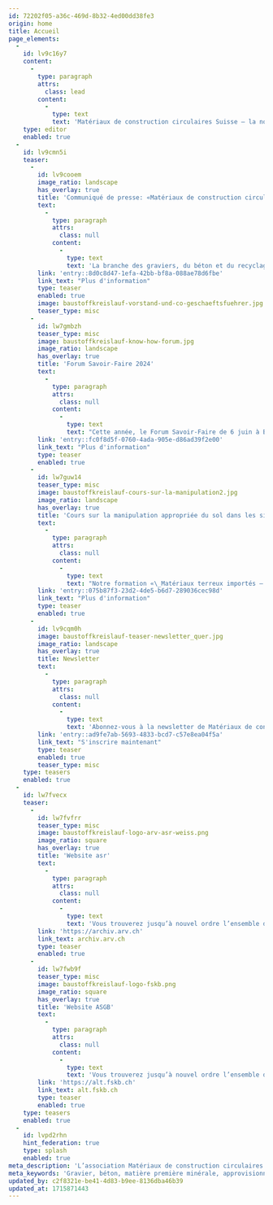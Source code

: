 ```yaml
---
id: 72202f05-a36c-469d-8b32-4ed00dd38fe3
origin: home
title: Accueil
page_elements:
  -
    id: lv9c16y7
    content:
      -
        type: paragraph
        attrs:
          class: lead
        content:
          -
            type: text
            text: 'Matériaux de construction circulaires Suisse – la nouvelle association professionnelle forte: nous voulons marquer l’avenir du secteur de la construction et du recyclage en Suisse et contribuer à le façonner.'
    type: editor
    enabled: true
  -
    id: lv9cmn5i
    teaser:
      -
        id: lv9cooem
        image_ratio: landscape
        has_overlay: true
        title: 'Communiqué de presse: «Matériaux de construction circulaires Suisse»'
        text:
          -
            type: paragraph
            attrs:
              class: null
            content:
              -
                type: text
                text: 'La branche des graviers, du béton et du recyclage unit ses forces dans une nouvelle association professionnelle.'
        link: 'entry::8d0c8d47-1efa-42bb-bf8a-088ae78d6fbe'
        link_text: "Plus d'information"
        type: teaser
        enabled: true
        image: baustoffkreislauf-vorstand-und-co-geschaeftsfuehrer.jpg
        teaser_type: misc
      -
        id: lw7gmbzh
        teaser_type: misc
        image: baustoffkreislauf-know-how-forum.jpg
        image_ratio: landscape
        has_overlay: true
        title: 'Forum Savoir-Faire 2024'
        text:
          -
            type: paragraph
            attrs:
              class: null
            content:
              -
                type: text
                text: "Cette année, le Forum Savoir-Faire de 6 juin à Berne traite les défis posés par\_la gestion des charges de fond sur de grandes superficies, en particulier par les charges géogènes mais aussi les pollutions par\_les PFAS."
        link: 'entry::fc0f8d5f-0760-4ada-905e-d86ad39f2e00'
        link_text: "Plus d'information"
        type: teaser
        enabled: true
      -
        id: lw7guw14
        teaser_type: misc
        image: baustoffkreislauf-cours-sur-la-manipulation2.jpg
        image_ratio: landscape
        has_overlay: true
        title: 'Cours sur la manipulation appropriée du sol dans les sites d’extraction et les décharges'
        text:
          -
            type: paragraph
            attrs:
              class: null
            content:
              -
                type: text
                text: "Notre formation «\_Matériaux terreux importés – Ensemencement des remises en état » vous permettra de vous familiariser avec la manipulation appropriée du sol."
        link: 'entry::075b87f3-23d2-4de5-b6d7-289036cec98d'
        link_text: "Plus d'information"
        type: teaser
        enabled: true
      -
        id: lv9cqm0h
        image: baustoffkreislauf-teaser-newsletter_quer.jpg
        image_ratio: landscape
        has_overlay: true
        title: Newsletter
        text:
          -
            type: paragraph
            attrs:
              class: null
            content:
              -
                type: text
                text: 'Abonnez-vous à la newsletter de Matériaux de construction circulaires Suisse!'
        link: 'entry::ad9fe7ab-5693-4833-bcd7-c57e8ea04f5a'
        link_text: "S'inscrire maintenant"
        type: teaser
        enabled: true
        teaser_type: misc
    type: teasers
    enabled: true
  -
    id: lw7fvecx
    teaser:
      -
        id: lw7fvfrr
        teaser_type: misc
        image: baustoffkreislauf-logo-arv-asr-weiss.png
        image_ratio: square
        has_overlay: true
        title: 'Website asr'
        text:
          -
            type: paragraph
            attrs:
              class: null
            content:
              -
                type: text
                text: 'Vous trouverez jusqu’à nouvel ordre l’ensemble des publications, modèles, produits et prises de position de l’ancienne association sur le site Internet actuel de l’asr.'
        link: 'https://archiv.arv.ch'
        link_text: archiv.arv.ch
        type: teaser
        enabled: true
      -
        id: lw7fwb9f
        teaser_type: misc
        image: baustoffkreislauf-logo-fskb.png
        image_ratio: square
        has_overlay: true
        title: 'Website ASGB'
        text:
          -
            type: paragraph
            attrs:
              class: null
            content:
              -
                type: text
                text: 'Vous trouverez jusqu’à nouvel ordre l’ensemble des publications, modèles, produits et prises de position de l’ancienne association sur le site Internet actuel de l’ASGB.'
        link: 'https://alt.fskb.ch'
        link_text: alt.fskb.ch
        type: teaser
        enabled: true
    type: teasers
    enabled: true
  -
    id: lvpd2rhn
    hint_federation: true
    type: splash
    enabled: true
meta_description: 'L’association Matériaux de construction circulaires Suisse garantit le bouclage des circuits préservant la valeur et s’engage en faveur d’une gestion soigneuse des matières premières minérales, de la nature et de l’environnement. Elle représente les intérêts de la branche des graviers, du béton et du recyclage vis-à-vis de la Confédération, des cantons, des spécialistes et du public. Elle encourage en outre la formation sectorielle et propose à ses membres des prestations sur mesure.'
meta_keywords: 'Gravier, béton, matière première minérale, approvisionnement en matières premières, élimination des matières premières, sécurité des matières premières, recyclage, décharges, recyclage des matériaux de construction, circuit, fermeture des circuits, économie circulaire, matériaux de construction circulaires, déconstruction, matériau de construction, nature, sol, remise en état, durabilité, habitat, biodiversité, inspectorat, ASGB, asr, élimination, sites contaminés, matériaux d’excavation, matériaux de démolition, déchets de chantiers non triés, déchets artisanaux, industrie du bois usagé, aménagement du territoire, gravière, centrale à béton, usine de recyclage, Suisse'
updated_by: c2f8321e-be41-4d83-b9ee-8136dba46b39
updated_at: 1715871443
---
```


